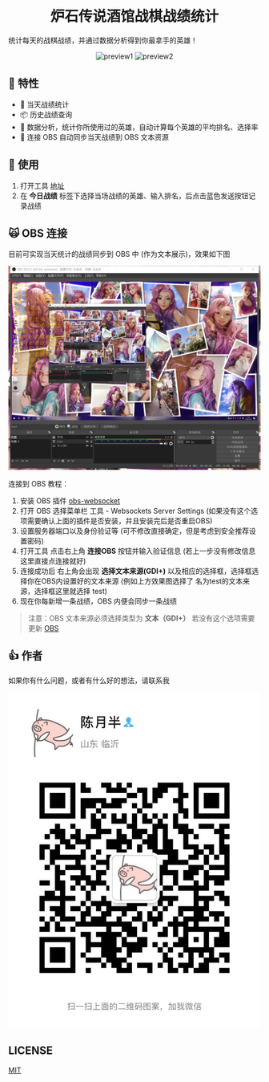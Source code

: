 <h1 align="center">
  炉石传说酒馆战棋战绩统计
</h1>

统计每天的战棋战绩，并通过数据分析得到你最拿手的英雄！

<p align="center">
  <img width="300" src="https://raw.githubusercontent.com/chenyueban/obs-hearthstone/main/docs/preview1.png" alt="preview1">
  <img width="300" src="https://raw.githubusercontent.com/chenyueban/obs-hearthstone/main/docs/preview2.png" alt="preview2">
</p>

## 🚀 特性

- 🌴 当天战绩统计
- 📦 历史战绩查询
- 🎉 数据分析，统计你所使用过的英雄，自动计算每个英雄的平均排名、选择率
- 🚄 连接 OBS 自动同步当天战绩到 OBS 文本资源

## 🐠 使用

1. 打开工具 [地址](https://chenyueban.github.io/obs-hearthstone/) 
1. 在 **今日战绩** 标签下选择当场战绩的英雄、输入排名，后点击蓝色发送按钮记录战绩

## 🙀 OBS 连接

目前可实现当天统计的战绩同步到 OBS 中 (作为文本展示)，效果如下图

![obs](./docs/obs.png)

连接到 OBS 教程：

1. 安装 OBS 插件 [obs-websocket](https://github.com/Palakis/obs-websocket/releases)
1. 打开 OBS 选择菜单栏 工具 - Websockets Server Settings (如果没有这个选项需要确认上面的插件是否安装，并且安装完后是否重启OBS)
1. 设置服务器端口以及身份验证等 (可不修改直接确定，但是考虑到安全推荐设置密码)
1. 打开工具 点击右上角 **连接OBS** 按钮并输入验证信息 (若上一步没有修改信息这里直接点连接就好)
1. 连接成功后 右上角会出现 **选择文本来源(GDI+)** 以及相应的选择框，选择框选择你在OBS内设置好的文本来源 (例如上方效果图选择了 名为test的文本来源，选择框这里就选择 test)
1. 现在你每新增一条战绩，OBS 内便会同步一条战绩

> 注意：OBS 文本来源必须选择类型为 **文本（GDI+）** 若没有这个选项需要更新 [OBS](https://obsproject.com/)

## 👍 作者

如果你有什么问题，或者有什么好的想法，请联系我

![wechat](./docs/wechat.jpg)

## LICENSE

[MIT](./LICENSE)
